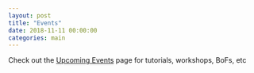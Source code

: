 ```yaml
---
layout: post
title: "Events"
date: 2018-11-11 00:00:00
categories: main
---
```

Check out the [Upcoming Events](/events/) page for tutorials, 
workshops, BoFs, etc
